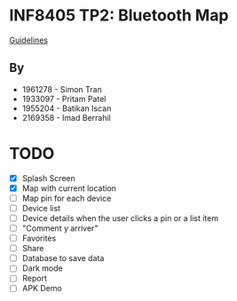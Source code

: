 # INF8405 TP2: Bluetooth Map

[Guidelines](INF8405%20-%20TP2%20-%20H2023.pdf)

## By

- 1961278 - Simon Tran
- 1933097 - Pritam Patel
- 1955204 - Batikan Iscan
- 2169358 - Imad Berrahil

# TODO

- [x] Splash Screen
- [x] Map with current location
- [ ] Map pin for each device
- [ ] Device list
- [ ] Device details when the user clicks a pin or a list item
- [ ] "Comment y arriver"
- [ ] Favorites
- [ ] Share
- [ ] Database to save data
- [ ] Dark mode
- [ ] Report
- [ ] APK Demo
